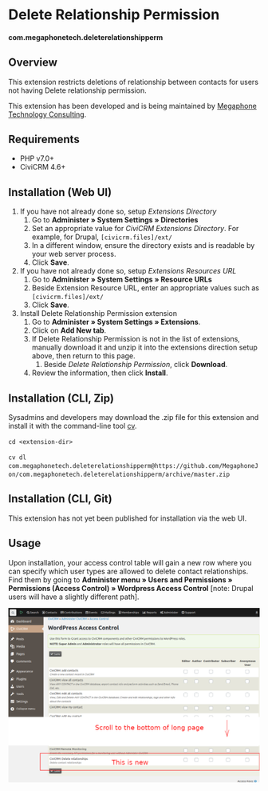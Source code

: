 # Delete Relationship Permission

#### com.megaphonetech.deleterelationshipperm

## Overview

This extension restricts deletions of relationship between contacts for users not having Delete relationship permission.

This extension has been developed and is being maintained by [Megaphone Technology Consulting](https://www.megaphonetech.com/).

## Requirements

- PHP v7.0+
- CiviCRM 4.6+


## Installation (Web UI)

1. If you have not already done so, setup *Extensions Directory*
   1. Go to **Administer » System Settings » Directories**
   1. Set an appropriate value for *CiviCRM Extensions Directory*. For example, for Drupal, `[civicrm.files]/ext/`
   1. In a different window, ensure the directory exists and is readable by your web server process.
   1. Click **Save**.
1. If you have not already done so, setup *Extensions Resources URL*
   1. Go to **Administer » System Settings » Resource URLs**
   1. Beside Extension Resource URL, enter an appropriate values such as `[civicrm.files]/ext/`
   1. Click **Save**.
1. Install Delete Relationship Permission extension
   1. Go to **Administer » System Settings » Extensions**.
   1. Click on **Add New tab**.
   1. If Delete Relationship Permission is not in the list of extensions, manually download it and unzip it into the extensions direction setup above, then return to this page.
      1. Beside *Delete Relationship Permission*, click **Download**.
   1. Review the information, then click **Install**.

## Installation (CLI, Zip)

Sysadmins and developers may download the .zip file for this extension and install it with the command-line tool [cv](https://github.com/civicrm/cv).

`cd <extension-dir>`

`cv dl com.megaphonetech.deleterelationshipperm@https://github.com/MegaphoneJon/com.megaphonetech.deleterelationshipperm/archive/master.zip`

## Installation (CLI, Git)

This extension has not yet been published for installation via the web UI.

## Usage

Upon installation, your access control table will gain a new row where you can specify which user types are allowed to delete contact relationships. Find them by going to **Administer menu » Users and Permissions » Permissions (Access Control) » Wordpress Access Control** [note: Drupal users will have a slightly different path].

![delete-relationships_edited.png screenshot](/images/delete-relationships_edited.png)
